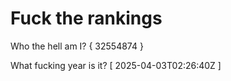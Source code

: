 # Fuck the rankings

Who the hell am I?
{ 32554874 }

What fucking year is it?
[ 2025-04-03T02:26:40Z ]
